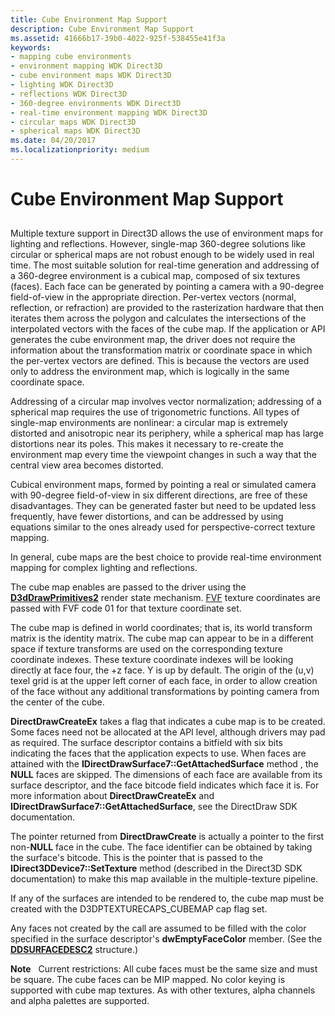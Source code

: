 ```yaml
---
title: Cube Environment Map Support
description: Cube Environment Map Support
ms.assetid: 41666b17-39b0-4022-925f-538455e41f3a
keywords:
- mapping cube environments
- environment mapping WDK Direct3D
- cube environment maps WDK Direct3D
- lighting WDK Direct3D
- reflections WDK Direct3D
- 360-degree environments WDK Direct3D
- real-time environment mapping WDK Direct3D
- circular maps WDK Direct3D
- spherical maps WDK Direct3D
ms.date: 04/20/2017
ms.localizationpriority: medium
---
```


# Cube Environment Map Support


## <span id="ddk_cube_environment_map_support_gg"></span><span id="DDK_CUBE_ENVIRONMENT_MAP_SUPPORT_GG"></span>


Multiple texture support in Direct3D allows the use of environment maps for lighting and reflections. However, single-map 360-degree solutions like circular or spherical maps are not robust enough to be widely used in real time. The most suitable solution for real-time generation and addressing of a 360-degree environment is a cubical map, composed of six textures (faces). Each face can be generated by pointing a camera with a 90-degree field-of-view in the appropriate direction. Per-vertex vectors (normal, reflection, or refraction) are provided to the rasterization hardware that then iterates them across the polygon and calculates the intersections of the interpolated vectors with the faces of the cube map. If the application or API generates the cube environment map, the driver does not require the information about the transformation matrix or coordinate space in which the per-vertex vectors are defined. This is because the vectors are used only to address the environment map, which is logically in the same coordinate space.

Addressing of a circular map involves vector normalization; addressing of a spherical map requires the use of trigonometric functions. All types of single-map environments are nonlinear: a circular map is extremely distorted and anisotropic near its periphery, while a spherical map has large distortions near its poles. This makes it necessary to re-create the environment map every time the viewpoint changes in such a way that the central view area becomes distorted.

Cubical environment maps, formed by pointing a real or simulated camera with 90-degree field-of-view in six different directions, are free of these disadvantages. They can be generated faster but need to be updated less frequently, have fewer distortions, and can be addressed by using equations similar to the ones already used for perspective-correct texture mapping.

In general, cube maps are the best choice to provide real-time environment mapping for complex lighting and reflections.

The cube map enables are passed to the driver using the [**D3dDrawPrimitives2**](/windows-hardware/drivers/ddi/d3dhal/nc-d3dhal-lpd3dhal_drawprimitives2cb) render state mechanism. [FVF](fvf--flexible-vertex-format-.md) texture coordinates are passed with FVF code 01 for that texture coordinate set.

The cube map is defined in world coordinates; that is, its world transform matrix is the identity matrix. The cube map can appear to be in a different space if texture transforms are used on the corresponding texture coordinate indexes. These texture coordinate indexes will be looking directly at face four, the +z face. Y is up by default. The origin of the (u,v) texel grid is at the upper left corner of each face, in order to allow creation of the face without any additional transformations by pointing camera from the center of the cube.

**DirectDrawCreateEx** takes a flag that indicates a cube map is to be created. Some faces need not be allocated at the API level, although drivers may pad as required. The surface descriptor contains a bitfield with six bits indicating the faces that the application expects to use. When faces are attained with the **IDirectDrawSurface7::GetAttachedSurface** method , the **NULL** faces are skipped. The dimensions of each face are available from its surface descriptor, and the face bitcode field indicates which face it is. For more information about **DirectDrawCreateEx** and **IDirectDrawSurface7::GetAttachedSurface**, see the DirectDraw SDK documentation.

The pointer returned from **DirectDrawCreate** is actually a pointer to the first non-**NULL** face in the cube. The face identifier can be obtained by taking the surface's bitcode. This is the pointer that is passed to the **IDirect3DDevice7::SetTexture** method (described in the Direct3D SDK documentation) to make this map available in the multiple-texture pipeline.

If any of the surfaces are intended to be rendered to, the cube map must be created with the D3DPTEXTURECAPS\_CUBEMAP cap flag set.

Any faces not created by the call are assumed to be filled with the color specified in the surface descriptor's **dwEmptyFaceColor** member. (See the [**DDSURFACEDESC2**](/previous-versions/windows/hardware/drivers/ff550340(v=vs.85)) structure.)

**Note**   Current restrictions: All cube faces must be the same size and must be square. The cube faces can be MIP mapped. No color keying is supported with cube map textures. As with other textures, alpha channels and alpha palettes are supported.

 

 

